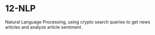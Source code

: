 # 12-NLP
Natural Language Processing, using crypto search queries to get news articles and analyze article sentiment.
